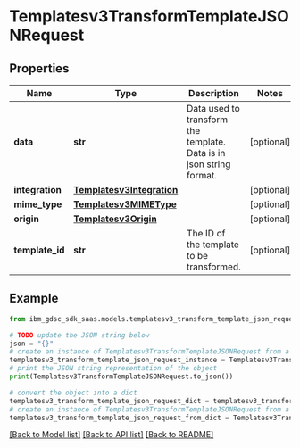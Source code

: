 # Templatesv3TransformTemplateJSONRequest


## Properties

Name | Type | Description | Notes
------------ | ------------- | ------------- | -------------
**data** | **str** | Data used to transform the template. Data is in json string format. | [optional] 
**integration** | [**Templatesv3Integration**](Templatesv3Integration.md) |  | [optional] 
**mime_type** | [**Templatesv3MIMEType**](Templatesv3MIMEType.md) |  | [optional] 
**origin** | [**Templatesv3Origin**](Templatesv3Origin.md) |  | [optional] 
**template_id** | **str** | The ID of the template to be transformed. | [optional] 

## Example

```python
from ibm_gdsc_sdk_saas.models.templatesv3_transform_template_json_request import Templatesv3TransformTemplateJSONRequest

# TODO update the JSON string below
json = "{}"
# create an instance of Templatesv3TransformTemplateJSONRequest from a JSON string
templatesv3_transform_template_json_request_instance = Templatesv3TransformTemplateJSONRequest.from_json(json)
# print the JSON string representation of the object
print(Templatesv3TransformTemplateJSONRequest.to_json())

# convert the object into a dict
templatesv3_transform_template_json_request_dict = templatesv3_transform_template_json_request_instance.to_dict()
# create an instance of Templatesv3TransformTemplateJSONRequest from a dict
templatesv3_transform_template_json_request_from_dict = Templatesv3TransformTemplateJSONRequest.from_dict(templatesv3_transform_template_json_request_dict)
```
[[Back to Model list]](../README.md#documentation-for-models) [[Back to API list]](../README.md#documentation-for-api-endpoints) [[Back to README]](../README.md)


